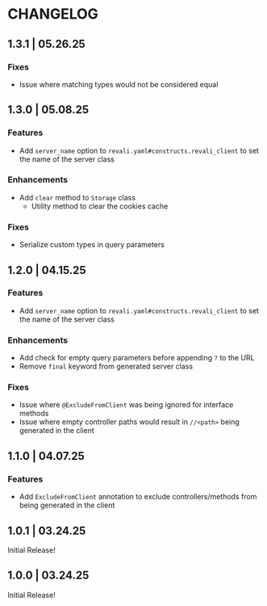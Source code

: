 # CHANGELOG

## 1.3.1 | 05.26.25

### Fixes

- Issue where matching types would not be considered equal

## 1.3.0 | 05.08.25

### Features

- Add `server_name` option to `revali.yaml#constructs.revali_client` to set the name of the server class

### Enhancements

- Add `clear` method to `Storage` class
  - Utility method to clear the cookies cache

### Fixes

- Serialize custom types in query parameters

## 1.2.0 | 04.15.25

### Features

- Add `server_name` option to `revali.yaml#constructs.revali_client` to set the name of the server class

### Enhancements

- Add check for empty query parameters before appending `?` to the URL
- Remove `final` keyword from generated server class

### Fixes

- Issue where `@ExcludeFromClient` was being ignored for interface methods
- Issue where empty controller paths would result in `//<path>` being generated in the client

## 1.1.0 | 04.07.25

### Features

- Add `ExcludeFromClient` annotation to exclude controllers/methods from being generated in the client

## 1.0.1 | 03.24.25

Initial Release!

## 1.0.0 | 03.24.25

Initial Release!
